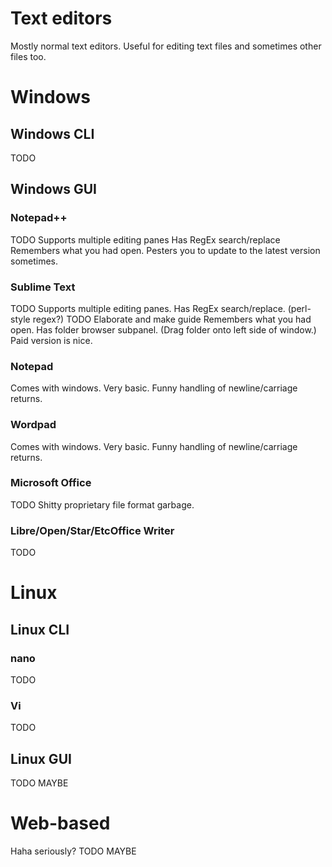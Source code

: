 # Text editors
Mostly normal text editors.
Useful for editing text files and sometimes other files too.



# Windows
## Windows CLI
TODO

## Windows GUI
### Notepad++
TODO
Supports multiple editing panes
Has RegEx search/replace
Remembers what you had open.
Pesters you to update to the latest version sometimes.


### Sublime Text
TODO
Supports multiple editing panes.
Has RegEx search/replace. (perl-style regex?) TODO Elaborate and make guide
Remembers what you had open.
Has folder browser subpanel. (Drag folder onto left side of window.)
Paid version is nice.

### Notepad
Comes with windows.
Very basic.
Funny handling of newline/carriage returns.

### Wordpad
Comes with windows.
Very basic.
Funny handling of newline/carriage returns.

### Microsoft Office
TODO
Shitty proprietary file format garbage.

### Libre/Open/Star/EtcOffice Writer
TODO
# Linux

## Linux CLI
### nano
TODO
### Vi
TODO

## Linux GUI
TODO MAYBE

# Web-based
Haha seriously?
TODO MAYBE